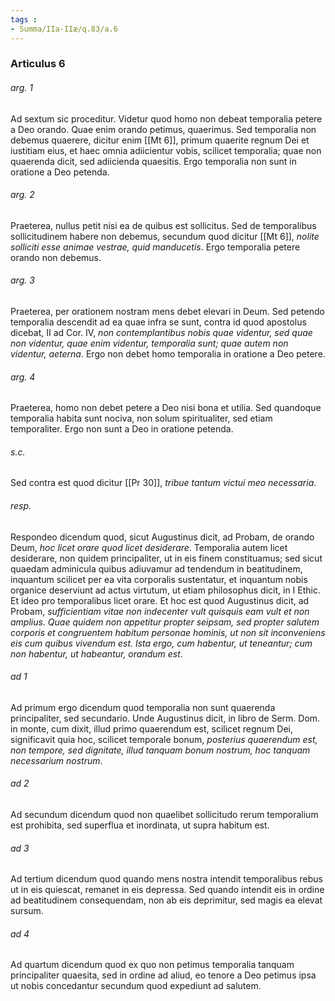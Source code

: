 ```yaml
---
tags : 
- Summa/IIa-IIæ/q.83/a.6
---
```


### Articulus 6

###### arg. 1
Ad sextum sic proceditur. Videtur quod homo non debeat temporalia petere a Deo orando. Quae enim orando petimus, quaerimus. Sed temporalia non debemus quaerere, dicitur enim [[Mt 6]], primum quaerite regnum Dei et iustitiam eius, et haec omnia adiicientur vobis, scilicet temporalia; quae non quaerenda dicit, sed adiicienda quaesitis. Ergo temporalia non sunt in oratione a Deo petenda.

###### arg. 2
Praeterea, nullus petit nisi ea de quibus est sollicitus. Sed de temporalibus sollicitudinem habere non debemus, secundum quod dicitur [[Mt 6]], *nolite solliciti esse animae vestrae, quid manducetis*. Ergo temporalia petere orando non debemus.

###### arg. 3
Praeterea, per orationem nostram mens debet elevari in Deum. Sed petendo temporalia descendit ad ea quae infra se sunt, contra id quod apostolus dicebat, II ad Cor. IV, *non contemplantibus nobis quae videntur, sed quae non videntur, quae enim videntur, temporalia sunt; quae autem non videntur, aeterna*. Ergo non debet homo temporalia in oratione a Deo petere.

###### arg. 4
Praeterea, homo non debet petere a Deo nisi bona et utilia. Sed quandoque temporalia habita sunt nociva, non solum spiritualiter, sed etiam temporaliter. Ergo non sunt a Deo in oratione petenda.

###### s.c.
Sed contra est quod dicitur [[Pr 30]], *tribue tantum victui meo necessaria*.

###### resp.
Respondeo dicendum quod, sicut Augustinus dicit, ad Probam, de orando Deum, *hoc licet orare quod licet desiderare*. Temporalia autem licet desiderare, non quidem principaliter, ut in eis finem constituamus; sed sicut quaedam adminicula quibus adiuvamur ad tendendum in beatitudinem, inquantum scilicet per ea vita corporalis sustentatur, et inquantum nobis organice deserviunt ad actus virtutum, ut etiam philosophus dicit, in I Ethic. Et ideo pro temporalibus licet orare. Et hoc est quod Augustinus dicit, ad Probam, *sufficientiam vitae non indecenter vult quisquis eam vult et non amplius. Quae quidem non appetitur propter seipsam, sed propter salutem corporis et congruentem habitum personae hominis, ut non sit inconveniens eis cum quibus vivendum est. Ista ergo, cum habentur, ut teneantur; cum non habentur, ut habeantur, orandum est*.

###### ad 1
Ad primum ergo dicendum quod temporalia non sunt quaerenda principaliter, sed secundario. Unde Augustinus dicit, in libro de Serm. Dom. in monte, cum dixit, illud primo quaerendum est, scilicet regnum Dei, significavit quia hoc, scilicet temporale bonum, *posterius quaerendum est, non tempore, sed dignitate, illud tanquam bonum nostrum, hoc tanquam necessarium nostrum*.

###### ad 2
Ad secundum dicendum quod non quaelibet sollicitudo rerum temporalium est prohibita, sed superflua et inordinata, ut supra habitum est.

###### ad 3
Ad tertium dicendum quod quando mens nostra intendit temporalibus rebus ut in eis quiescat, remanet in eis depressa. Sed quando intendit eis in ordine ad beatitudinem consequendam, non ab eis deprimitur, sed magis ea elevat sursum.

###### ad 4
Ad quartum dicendum quod ex quo non petimus temporalia tanquam principaliter quaesita, sed in ordine ad aliud, eo tenore a Deo petimus ipsa ut nobis concedantur secundum quod expediunt ad salutem.

